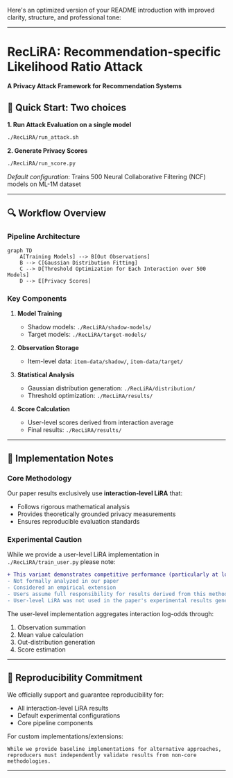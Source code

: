 Here's an optimized version of your README introduction with improved clarity, structure, and professional tone:

---

# RecLiRA: Recommendation-specific Likelihood Ratio Attack

**A Privacy Attack Framework for Recommendation Systems**

## 🚀 Quick Start: Two choices

**1. Run Attack Evaluation on a single model**  
```bash
./RecLiRA/run_attack.sh
```

**2. Generate Privacy Scores**  
```bash
./RecLiRA/run_score.py
```
*Default configuration*: Trains 500 Neural Collaborative Filtering (NCF) models on ML-1M dataset

---

## 🔍 Workflow Overview

### Pipeline Architecture
```mermaid
graph TD
    A[Training Models] --> B[Out Observations]
    B --> C[Gaussian Distribution Fitting]
    C --> D[Threshold Optimization for Each Interaction over 500 Models]
    D --> E[Privacy Scores]
```

### Key Components
1. **Model Training**  
   - Shadow models: `./RecLiRA/shadow-models/`
   - Target models: `./RecLiRA/target-models/`

2. **Observation Storage**  
   - Item-level data: `item-data/shadow/`, `item-data/target/`

3. **Statistical Analysis**  
   - Gaussian distribution generation: `./RecLiRA/distribution/`
   - Threshold optimization: `./RecLiRA/results/`

4. **Score Calculation**  
   - User-level scores derived from interaction average
   - Final results: `./RecLiRA/results/`

---

## 📄 Implementation Notes

### Core Methodology
Our paper results exclusively use **interaction-level LiRA** that:
- Follows rigorous mathematical analysis
- Provides theoretically grounded privacy measurements
- Ensures reproducible evaluation standards

### Experimental Caution
While we provide a user-level LiRA implementation in `./RecLiRA/train_user.py` please note:
```diff
+ This variant demonstrates competitive performance (particularly at low FPR)
- Not formally analyzed in our paper
- Considered an empirical extension
- Users assume full responsibility for results derived from this method
- User-level LiRA was not used in the paper's experimental results generation.
```

The user-level implementation aggregates interaction log-odds through:
1. Observation summation
2. Mean value calculation
3. Out-distribution generation
4. Score estimation

---

## 🔬 Reproducibility Commitment
We officially support and guarantee reproducibility for:
- All interaction-level LiRA results
- Default experimental configurations
- Core pipeline components

For custom implementations/extensions:
```warning
While we provide baseline implementations for alternative approaches, 
reproducers must independently validate results from non-core methodologies.
```

---


